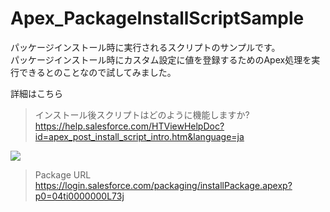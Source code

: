 Apex_PackageInstallScriptSample
===============================

パッケージインストール時に実行されるスクリプトのサンプルです。  
パッケージインストール時にカスタム設定に値を登録するためのApex処理を実行できるとのことなので試してみました。  
  
詳細はこちら  
>インストール後スクリプトはどのように機能しますか?  
>https://help.salesforce.com/HTViewHelpDoc?id=apex_post_install_script_intro.htm&language=ja  
  
<img src="http://cdn-ak.f.st-hatena.com/images/fotolife/t/tyoshikawa1106/20131211/20131211000735.png" />  
  
>Package URL  
>https://login.salesforce.com/packaging/installPackage.apexp?p0=04ti0000000L73j
